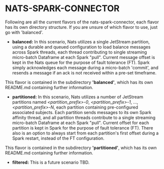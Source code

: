 # NATS-SPARK-CONNECTOR

Following are all the current flavors of the nats-spark-connector, each flavor
has its own directory structure. If you are unsure of which flavor to use, just go with 'balanced'.

- **balanced:**
  In this scenario, Nats utilizes a single JetStream partition, using a durable
  and queued configuration to load balance messages across Spark threads, each
  thread contributing to single streaming micro-batch Dataframe at each Spark "pull".
  Current message offset is kept in the Nats queue for the purpose of fault tolerance
  (FT). Spark simply acknowledges each message during a micro-batch 'commit', and
  resends a message if an ack is not received within a pre-set timeframe.

This flavor is contained in the subdirectory **'balanced'**, which
has its own README.md containing further information.

- **partitioned:**
In this scenario, Nats utilizes a number of JetStream partitions named
*<partition_prefix>-0*, *<partition_prefix>-1*, ..., *<partition_prefix>-N*, each
partition containing pre-configured associated subjects. Each partition sends
messages to its own Spark affinity thread, and all partition threads contribute
to a single streaming micro-batch Dataframe at each Spark "pull". Current offset
for each partition is kept in Spark for the purpose of fault tolerance (FT). There
also is an option to always start from each partition's first offset during a Spark
restart, instead of the FT configuration.

This flavor is contained in the subdirectory **'partitioned'**, which has its
own README.md containing further information.

- **filtered:**
This is a future scenario TBD.